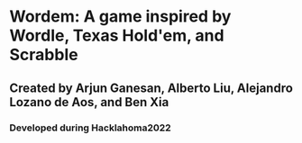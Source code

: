 # Wordem: A game inspired by Wordle, Texas Hold'em, and Scrabble

## Created by Arjun Ganesan, Alberto Liu, Alejandro Lozano de Aos, and Ben Xia

### Developed during Hacklahoma2022
